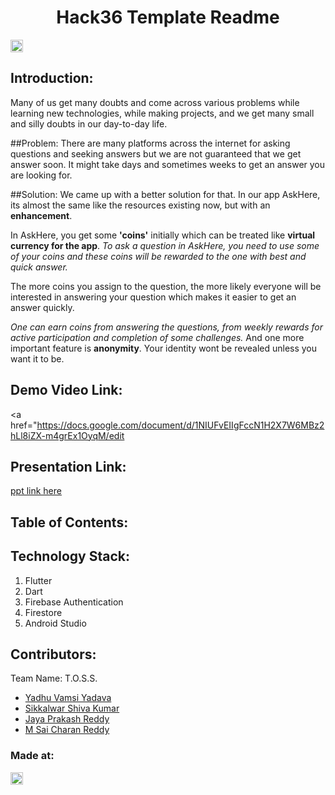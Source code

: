 <h1 align="center">Hack36 Template Readme</h1>
<p align="center">
</p>

<a href="https://hack36.com"> <img src="http://bit.ly/BuiltAtHack36" height=20px> </a>


## Introduction:
  Many of us get many doubts and come across various problems while learning new technologies, while making projects, and we get many small and silly doubts in our day-to-day life.


##Problem:
 There are many platforms across the internet for asking questions and seeking answers but we are not guaranteed that we get answer soon. It might take days and sometimes weeks to get an answer you are looking for.

##Solution:
   We came up with a better solution for that. In our app AskHere, its almost the same like the resources existing now, but with an **enhancement**. 

In AskHere, you get some **'coins'** initially which can be treated like **virtual currency for the app**. 
_To ask a question in AskHere, you need to use some of your coins and these coins will be rewarded to the one with best and quick answer._ 

The more coins you assign to the question, the more likely everyone will be interested in answering your question which makes it easier to get an answer quickly.

*One can earn coins from answering the questions, from weekly rewards for active participation and completion of some challenges.*
And one more important feature is **anonymity**. Your identity wont be revealed unless you want it to be.

  
## Demo Video Link:
  <a href="https://docs.google.com/document/d/1NIUFvEIIgFccN1H2X7W6MBz2hLl8iZX-m4grEx1OyqM/edit</a>
  
## Presentation Link:
  <a href="https://docs.google.com/presentation/d/1NEbqpM6J6UkmHN_J6NsgOhKvDU6fkfnli4OIg1lh-pk/edit?usp=sharing"> ppt link here </a>
  
  
## Table of Contents:

## Technology Stack:
  1) Flutter 
  2) Dart
  3) Firebase Authentication
  4) Firestore
  5) Android Studio
  

## Contributors:

Team Name: T.O.S.S.

* [Yadhu Vamsi Yadava](https://github.com/iamYadhu)
* [Sikkalwar Shiva Kumar](https://github.com/Shivakumar137)
* [Jaya Prakash Reddy](https://github.com/)
* [M Sai Charan Reddy](https://github.com/)


### Made at:
<a href="https://hack36.com"> <img src="http://bit.ly/BuiltAtHack36" height=20px> </a>
